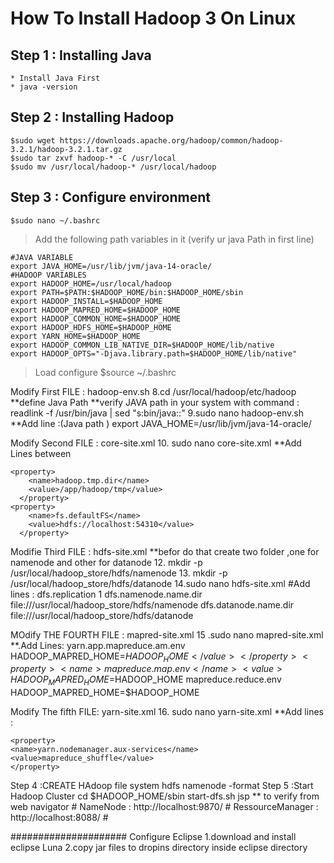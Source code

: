# How To Install Hadoop 3 On Linux


## Step 1 : Installing Java
	* Install Java First
	* java -version

## Step 2 : Installing Hadoop
	$sudo wget https://downloads.apache.org/hadoop/common/hadoop-3.2.1/hadoop-3.2.1.tar.gz
	$sudo tar zxvf hadoop-* -C /usr/local
	$sudo mv /usr/local/hadoop-* /usr/local/hadoop
	

## Step 3 :  Configure environment
	$sudo nano ~/.bashrc
> Add the following path variables in it (verify ur java Path in first line)
    	
	#JAVA VARIABLE
	export JAVA_HOME=/usr/lib/jvm/java-14-oracle/
	#HADOOP VARIABLES
	export HADOOP_HOME=/usr/local/hadoop
	export PATH=$PATH:$HADOOP_HOME/bin:$HADOOP_HOME/sbin
	export HADOOP_INSTALL=$HADOOP_HOME
	export HADOOP_MAPRED_HOME=$HADOOP_HOME
	export HADOOP_COMMON_HOME=$HADOOP_HOME
	export HADOOP_HDFS_HOME=$HADOOP_HOME
	export YARN_HOME=$HADOOP_HOME
	export HADOOP_COMMON_LIB_NATIVE_DIR=$HADOOP_HOME/lib/native
	export HADOOP_OPTS="-Djava.library.path=$HADOOP_HOME/lib/native"
	

> Load configure
	$source ~/.bashrc
		
Modify First FILE : hadoop-env.sh
	8.cd /usr/local/hadoop/etc/hadoop
  	**define Java Path 
    	**verify JAVA path in your system with command :  readlink -f /usr/bin/java | sed "s:bin/java::"
	9.sudo nano hadoop-env.sh
    	**Add line :(Java path )
	    export JAVA_HOME=/usr/lib/jvm/java-14-oracle/

Modify Second FILE : core-site.xml 
	10. sudo nano core-site.xml
    	**Add Lines between <onfiguration> </configuration>
	
	<property>
	    <name>hadoop.tmp.dir</name>
	    <value>/app/hadoop/tmp</value>
	  </property>
	<property>
	    <name>fs.defaultFS</name>
	    <value>hdfs://localhost:54310</value>
	  </property>

Modifie Third FILE : hdfs-site.xml
	**befor do that create two folder ,one for namenode and other for datanode
	12. mkdir -p /usr/local/hadoop_store/hdfs/namenode
	13. mkdir -p /usr/local/hadoop_store/hdfs/datanode
        14.sudo nano hdfs-site.xml
	#Add lines :
	<property>
	<name>dfs.replication</name>
	<value>1</value>
	</property>
	<property>
	<name>dfs.namenode.name.dir</name>
	<value>file:///usr/local/hadoop_store/hdfs/namenode</value>
	</property>
	<property>
	<name>dfs.datanode.name.dir</name>
	<value>file:///usr/local/hadoop_store/hdfs/datanode</value>
	</property>
	</configuration>

MOdify THE FOURTH FILE : mapred-site.xml
	15 .sudo nano  mapred-site.xml
	**.Add Lines:
	<property>
		 <name>yarn.app.mapreduce.am.env</name>
		 <value>HADOOP_MAPRED_HOME=$HADOOP_HOME</value>
		</property>
	<property>
		 <name>mapreduce.map.env</name>
		 <value>HADOOP_MAPRED_HOME=$HADOOP_HOME</value>
	</property>
	<property>
		 <name>mapreduce.reduce.env</name>
		 <value>HADOOP_MAPRED_HOME=$HADOOP_HOME</value>
	</property>

Modify The fifth FILE: yarn-site.xml
	16. sudo nano yarn-site.xml
 	**Add lines :
	
	<property>
	<name>yarn.nodemanager.aux-services</name>
	<value>mapreduce_shuffle</value>
	</property>

Step 4 :CREATE HAdoop file system
	hdfs namenode -format
Step 5 :Start Hadoop Cluster 
	cd $HADOOP_HOME/sbin
	start-dfs.sh
	jsp 
	** to verify from web navigator 
	# NameNode 	   : http://localhost:9870/
	# RessourceManager  : http://localhost:8088/
	# 

##################### Configure Eclipse 
	1.download and install eclipse Luna 
	2.copy jar files to dropins directory inside eclipse directory
